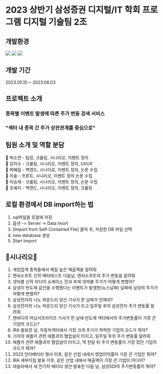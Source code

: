 

# 2023 상반기 삼성증권 디지털/IT 학회 프로그램 디지털 기술팀 2조


## 개발환경 
<img src="https://img.shields.io/badge/Python-3766AB?style=flat-square&logo=Python&logoColor=white"/> </t><img src="https://img.shields.io/badge/MySQL-4479A1?style=flat-square&logo=MySQL&logoColor=white"/> </t><img src="https://img.shields.io/badge/Streamlit-FF4B4B?style=flat-square&logo=Streamlit&logoColor=white"/>

## 개발 기간
2023.05.10 ~ 2023.06.03

## 프로젝트 소개
### 종목별 이벤트 발생에 따른 주가 변동 검색 서비스
### "섹터 내 종목 간 주가 상관관계를 중심으로"

## 팀원 소개 및 역할 분담
👩 박소연 - 팀장, 크롤링, 시나리오, 이벤트 정의</br>
👩 강지수 - 크롤링, 시나리오, 이벤트 정의, UI/UX</br>
👩 박혜림 - 백엔드, 시나이로, 이벤트 정의, 논문 수집</br>
👩 이솔 - 프론트, 시나리오, 이벤트 정의 논문 수집</br>
👨 이승재 - 크롤링, 시나리오, 이벤트 정의, 논문 수집</br>
👩 조예지 - 백엔드, 시나리오, 이벤트 정의, 크롤링<br/>

## 로컬 환경에서 DB import하는 법
1. sql파일을 로컬에 저장
2. 옵션 -> Server -> Data Imort
3. [Import from Self-Contained File] 클릭 후, 저장한 DB 파일 선택
4. new database 생성
5. Start Import

## 💓시나리오💓
1. 게임업계 종목들에서 제일 높은 매출액을 알려줘
2. 엔씨소프트 신작 베타테스트 다음날, 엔씨소프트의 주가 변동을 알려줘
3. 넷마블 신작 미디어 쇼케이스 전과 후에 넷마블 주가가 어떻게 변했어?
4. 삼성이 반도체 감산을 수행했다는 이벤트가 발생한(뉴스날짜) 날짜에 삼성의 주가가 어떻게 변했어?
5. 삼성전자의 나노 파운드리 양산 기사가 뜬 날짜가 언제야?
6. 삼성전자의 나노 파운드리 양산 기사가 뜨고 일주일 후의 삼성전자 주가 변동률 알려줘
7. 엔비디아 어닝서프라이즈 기사가 뜬 날에 반도체 섹터에서의 주가변동률이 가장 큰 기업의 코드는?
8. IRA 발표한 날, 자동차섹터에서 가장 크게 주가가 하락한 기업의 코드가 뭐야?
9. 기아의 애플카 관련 애플과의 협업설이 터지고, 일주일 후의 주가 변동률 알려줘
10. 애플카 관련 애플과의 협업설이 터지고, 약 한달 뒤 주가 변동률이 가장 컸던 기업의 코드가 뭐야?
11. 2023 인터배터리 행사 이후, 같은 산업 내에서 영업이익률이 가장 큰 기업은 뭐야?
12. IRA 세부지침 발표 이후, 같은 산업 내에서 매출액이 가장 큰 기업이 어디야?
13. 테슬라에서 새 전기차 배터리 생산 발표한 다음 날, 삼성SDI의 주가변동률이 뭐야?
